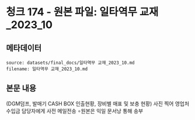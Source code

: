 # 청크 174 - 원본 파일: 일타역무 교재_2023_10

## 메타데이터

```
source: datasets/final_docs/일타역무 교재_2023_10.md
filename: 일타역무 교재_2023_10.md
```

## 본문 내용

(DGM덤프, 발매기 CASH BOX 인출현황, 장비별 매표 및 보충 현황)  사진 찍어 영업처 수입금 담당자에게 사전 메일전송  ∘원본은 익일 문서낭 통해 송부